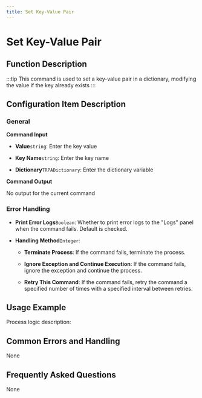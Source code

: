 ```yaml
---
title: Set Key-Value Pair
---
```


# Set Key-Value Pair

## Function Description

:::tip 
This command is used to set a key-value pair in a dictionary, modifying the value if the key already exists
:::

## Configuration Item Description

### General

**Command Input**

- **Value**`string`: Enter the key value

- **Key Name**`string`: Enter the key name

- **Dictionary**`TRPADictionary`: Enter the dictionary variable


**Command Output**

No output for the current command


### Error Handling

- **Print Error Logs**`Boolean`: Whether to print error logs to the "Logs" panel when the command fails. Default is checked. 

- **Handling Method**`Integer`:

    - **Terminate Process**: If the command fails, terminate the process.

    - **Ignore Exception and Continue Execution**: If the command fails, ignore the exception and continue the process.

    - **Retry This Command**: If the command fails, retry the command a specified number of times with a specified interval between retries.

## Usage Example

Process logic description:

## Common Errors and Handling

None

## Frequently Asked Questions

None

